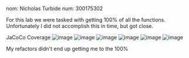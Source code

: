 nom: Nicholas Turbide
num: 300175302


For this lab we were tasked with getting 100% of all the functions.
Unfortunately I did not accomplish this in time, but got close.

JaCoCo Coverage
![image](https://user-images.githubusercontent.com/71153872/173736441-eeb49f1b-b8de-4b22-a381-db096e2f974d.png)
![image](https://user-images.githubusercontent.com/71153872/173736473-2c2f4e15-270b-4491-acee-8e58b005fee6.png)
![image](https://user-images.githubusercontent.com/71153872/173736494-52ed8092-d502-4c05-9e41-66ea094b4eb3.png)
![image](https://user-images.githubusercontent.com/71153872/173736520-b67294c8-3fb3-493b-b1fa-15413b3f6e8f.png)
![image](https://user-images.githubusercontent.com/71153872/173736531-67586347-d8f9-435e-b0cf-3d63721452a4.png)
![image](https://user-images.githubusercontent.com/71153872/173736552-497021d3-640c-469e-b0b3-6b6d56ea16a9.png)

My refactors didn't end up getting me to the 100%
